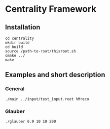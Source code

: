 # Centrality Framework

## Installation

    cd centrality
    mkdir build
    cd build
    source /path-to-root/thisroot.sh
    cmake ../
    make


## Examples and short description 

### General

    ./main ../input/test_input.root hMreco

### Glauber

    ./glauber 0.9 10 10 200
